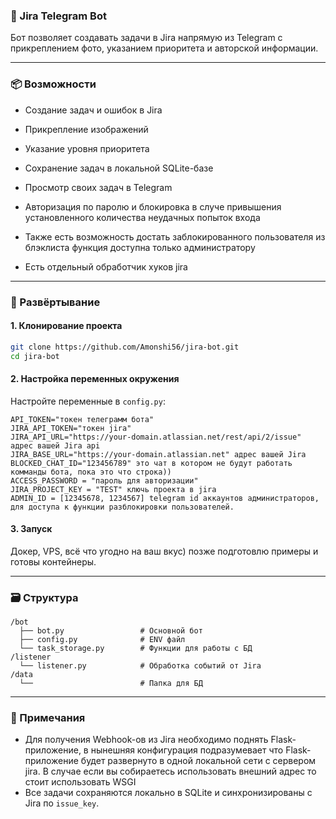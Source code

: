 ### 🧠 Jira Telegram Bot

Бот позволяет создавать задачи в Jira напрямую из Telegram с прикреплением фото, указанием приоритета и авторской информации.

---

### 📦 Возможности

- Создание задач и ошибок в Jira
- Прикрепление изображений
- Указание уровня приоритета
- Сохранение задач в локальной SQLite-базе
- Просмотр своих задач в Telegram
- Авторизация по паролю и блокировка в случе привышения установленного количества неудачных попыток входа
- Также есть возможность достать заблокированного пользователя из блэклиста функция доступна только администратору

- Есть отдельный обработчик хуков jira

---

### 🚀 Развёртывание

#### 1. Клонирование проекта
```bash
git clone https://github.com/Amonshi56/jira-bot.git
cd jira-bot
```

#### 2. Настройка переменных окружения

Настройте переменные в `config.py`:
```env
API_TOKEN="токен телеграмм бота"
JIRA_API_TOKEN="токен jira"
JIRA_API_URL="https://your-domain.atlassian.net/rest/api/2/issue" адрес вашей Jira api
JIRA_BASE_URL="https://your-domain.atlassian.net" адрес вашей Jira
BLOCKED_CHAT_ID="123456789" это чат в котором не будут работать комманды бота, пока это что строка))
ACCESS_PASSWORD = "пароль для авторизации" 
JIRA_PROJECT_KEY = "TEST" ключь проекта в jira
ADMIN_ID = [12345678, 1234567] telegram id аккаунтов администраторов, для доступа к функции разблокировки пользователей.
```

#### 3. Запуск
Докер, VPS, всё что угодно на ваш вкус) позже подготовлю примеры и готовы контейнеры.

---

### 🗃️ Структура

```
/bot
  ├── bot.py                 # Основной бот
  ├── config.py              # ENV файл   
  └── task_storage.py        # Функции для работы с БД     
/listener
  └── listener.py            # Обработка событий от Jira
/data
  └──                        # Папка для БД
```

---

### 📝 Примечания

- Для получения Webhook-ов из Jira необходимо поднять Flask-приложение, в нынешняя конфигурация подразумевает что Flask-приложение будет развернуто в одной локальной сети с сервером jira. 
В случае если вы собираетесь использовать внешний адрес то стоит использовать WSGI  
- Все задачи сохраняются локально в SQLite и синхронизированы с Jira по `issue_key`.

